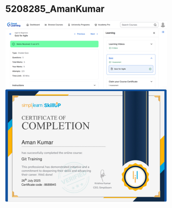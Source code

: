 # 5208285_AmanKumar

<img src="https://github.com/aman5281/5208285_AmanKumar/blob/main/SDLC/Agile%20Certificate.png" alt="Agile Certificate">

 <img src="https://github.com/aman5281/5208285_AmanKumar/blob/main/Git/GitTraining%20Certificate_page.jpg" alt="Git trainig">
